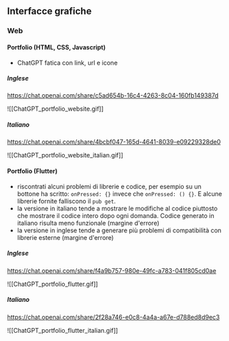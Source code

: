 ## Interfacce grafiche
### Web
#### Portfolio (HTML, CSS, Javascript)
- ChatGPT fatica con link, url e icone
##### Inglese
https://chat.openai.com/share/c5ad654b-16c4-4263-8c04-160fb149387d

![[ChatGPT_portfolio_website.gif]]

##### Italiano
https://chat.openai.com/share/4bcbf047-165d-4641-8039-e09229328de0

![[ChatGPT_portfolio_website_italian.gif]]

#### Portfolio (Flutter)
- riscontrati alcuni problemi di librerie e codice, per esempio su un bottone ha scritto: `onPressed: {}` invece che `onPressed: () {}`. E alcune librerie fornite falliscono il `pub get`.
- la versione in italiano tende a mostrare le modifiche al codice piuttosto che mostrare il codice intero dopo ogni domanda. Codice generato in italiano risulta meno funzionale (margine d'errore)
- la versione in inglese tende a generare più problemi di compatibilità con librerie esterne (margine d'errore)
##### Inglese
https://chat.openai.com/share/f4a9b757-980e-49fc-a783-041f805cd0ae

![[ChatGPT_portfolio_flutter.gif]]

##### Italiano
https://chat.openai.com/share/2f28a746-e0c8-4a4a-a67e-d788ed8d9ec3

![[ChatGPT_portfolio_flutter_italian.gif]]


